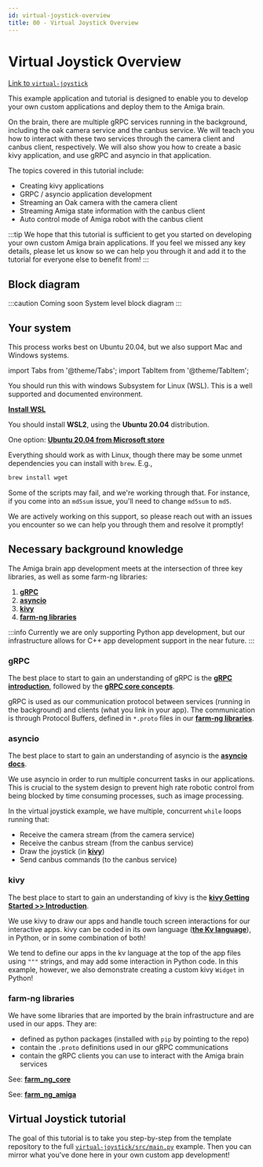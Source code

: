 ```yaml
---
id: virtual-joystick-overview
title: 00 - Virtual Joystick Overview
---
```

# Virtual Joystick Overview

[Link to `virtual-joystick`](https://github.com/farm-ng/virtual-joystick)

This example application and tutorial is designed to enable you to develop your own custom applications and deploy them to the Amiga brain.

On the brain, there are multiple gRPC services running in the background, including the oak camera service and the canbus service.
We will teach you how to interact with these two services through the camera client and canbus client, respectively.
We will also show you how to create a basic kivy application, and use gRPC and asyncio in that application.

The topics covered in this tutorial include:
- Creating kivy applications
- GRPC / asyncio application development
- Streaming an Oak camera with the camera client
- Streaming Amiga state information with the canbus client
- Auto control mode of Amiga robot with the canbus client

:::tip
We hope that this tutorial is sufficient to get you started on developing your own custom Amiga brain applications.
If you feel we missed any key details, please let us know so we can help you through it and add it to the tutorial for everyone else to benefit from!
:::


## Block diagram

:::caution Coming soon
System level block diagram
:::

## Your system

This process works best on Ubuntu 20.04, but we also support Mac and Windows systems.

import Tabs from '@theme/Tabs';
import TabItem from '@theme/TabItem';

<Tabs>
<TabItem value="linux" label="For Windows" default>


You should run this with windows Subsystem for Linux (WSL).
This is a well supported and documented environment.

[**Install WSL**](https://learn.microsoft.com/en-us/windows/wsl/install)

You should install **WSL2**, using the **Ubuntu 20.04** distribution.

One option: [**Ubuntu 20.04 from Microsoft store**](https://apps.microsoft.com/store/detail/ubuntu-2004/9N6SVWS3RX71)

</TabItem>
<TabItem value="macos" label="For Mac">


Everything should work as with Linux, though there may be some unmet dependencies you can install with `brew`.
E.g.,
```bash
brew install wget
```
Some of the scripts may fail, and we're working through that.
For instance, if you come into an `md5sum` issue, you'll need to change `md5sum` to `md5`.

We are actively working on this support, so please reach out with an issues you encounter so we can help you through them and resolve it promptly!

</TabItem>
</Tabs>

## Necessary background knowledge

The Amiga brain app development meets at the intersection of three key libraries, as well as some farm-ng libraries:

1. [**gRPC**](https://grpc.io/)
2. [**asyncio**](https://docs.python.org/3/library/asyncio.html)
3. [**kivy**](https://kivy.org/)
4. [**farm-ng libraries**](#farm-ng-libraries)

:::info
Currently we are only supporting Python app development, but our infrastructure allows for C++ app development support in the near future.
:::

### gRPC

The best place to start to gain an understanding of gRPC is the [**gRPC introduction**](https://grpc.io/docs/what-is-grpc/introduction/), followed by the [**gRPC core concepts**](https://grpc.io/docs/what-is-grpc/core-concepts/).

gRPC is used as our communication protocol between services (running in the background) and clients (what you link in your app).
The communication is through Protocol Buffers, defined in `*.proto` files in our [**farm-ng libraries**](#farm-ng-libraries).

### asyncio

The best place to start to gain an understanding of asyncio is the [**asyncio docs**](https://docs.python.org/3/library/asyncio.html).

We use asyncio in order to run multiple concurrent tasks in our applications.
This is crucial to the system design to prevent high rate robotic control from being blocked by time consuming processes, such as image processing.

In the virtual joystick example, we have multiple, concurrent `while` loops running that:
- Receive the camera stream (from the camera service)
- Receive the canbus stream (from the canbus service)
- Draw the joystick (in [**kivy**](#kivy))
- Send canbus commands (to the canbus service)

### kivy

The best place to start to gain an understanding of kivy is the [**kivy Getting Started >> Introduction**](https://kivy.org/doc/stable/gettingstarted/intro.html).

We use kivy to draw our apps and handle touch screen interactions for our interactive apps.
kivy can be coded in its own language ([**the Kv language**](https://kivy.org/doc/stable/guide/lang.html)), in Python, or in some combination of both!

We tend to define our apps in the kv language at the top of the app files using `"""` strings, and may add some interaction in Python code.
In this example, however, we also demonstrate creating a custom kivy `Widget` in Python!

### farm-ng libraries

We have some libraries that are imported by the brain infrastructure and are used in our apps.
They are:
- defined as python packages (installed with `pip` by pointing to the repo)
- contain the `.proto` definitions used in our gRPC communications
- contain the gRPC clients you can use to interact with the Amiga brain services

See: [**farm_ng_core**](https://github.com/farm-ng/farm-ng-core)

See: [**farm_ng_amiga**](https://github.com/farm-ng/farm-ng-amiga)

## Virtual Joystick tutorial

The goal of this tutorial is to take you step-by-step from the template repository to the full [`virtual-joystick/src/main.py`](https://github.com/farm-ng/virtual-joystick/blob/main/src/main.py) example.
Then you can mirror what you've done here in your own custom app development!
